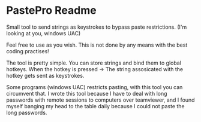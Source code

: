 # PastePro Readme
Small tool to send strings as keystrokes to bypass paste restrictions. (I'm looking at you, windows UAC)

Feel free to use as you wish. This is not done by any means with the best coding practises!

The tool is pretty simple. You can store strings and bind them to global hotkeys. When the hotkey is pressed -> The string assosicated with the hotkey
gets sent as keystrokes.

Some programs (windows UAC) restricts pasting, with this tool you can circumvent that. I wrote this tool because I have to deal with long passwords with remote sessions to computers over teamviewer, and I found myself banging my head to the table daily because I could not paste the long passwords.
